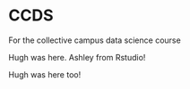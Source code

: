 # CCDS
For the collective campus data science course

Hugh was here.
Ashley from Rstudio!

Hugh was here too!
